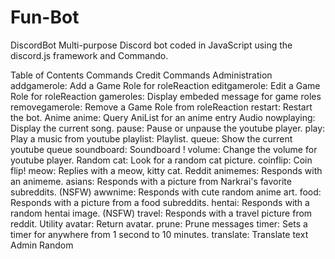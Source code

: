 # Fun-Bot
DiscordBot
Multi-purpose Discord bot coded in JavaScript using the discord.js framework and Commando.

Table of Contents
Commands
Credit
Commands
Administration
addgamerole: Add a Game Role for roleReaction
editgamerole: Edit a Game Role for roleReaction
gameroles: Display embeded message for game roles
removegamerole: Remove a Game Role from roleReaction
restart: Restart the bot.
Anime
anime: Query AniList for an anime entry
Audio
nowplaying: Display the current song.
pause: Pause or unpause the youtube player.
play: Play a music from youtube
playlist: Playlist.
queue: Show the current youtube queue
soundboard: Soundboard !
volume: Change the volume for youtube player.
Random
cat: Look for a random cat picture.
coinflip: Coin flip!
meow: Replies with a meow, kitty cat.
Reddit
animemes: Responds with an animeme.
asians: Responds with a picture from Narkrai's favorite subreddits. (NSFW)
awwnime: Responds with cute random anime art.
food: Responds with a picture from a food subreddits.
hentai: Responds with a random hentai image. (NSFW)
travel: Responds with a travel picture from reddit.
Utility
avatar: Return avatar.
prune: Prune messages
timer: Sets a timer for anywhere from 1 second to 10 minutes.
translate: Translate text
Admin
Random
